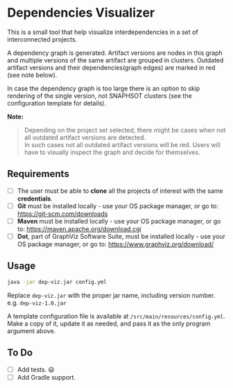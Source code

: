 # Dependencies Visualizer

This is a small tool that help visualize interdependencies in a set of interconnected projects.

A dependency graph is generated. Artifact versions are nodes in this graph and multiple versions of the same artifact are grouped in clusters.
Outdated artifact versions and their dependencies(graph edges) are marked in red (see note below).     

In case the dependency graph is too large there is an option to skip rendering of the single version, not SNAPHSOT clusters 
(see the configuration template for details).

**Note:**
> Depending on the project set selected, there might be cases when not all outdated artifact versions are detected.  
> In such cases not all outdated artifact versions will be red. 
> Users will have to visually inspect the graph and decide for themselves.   

## Requirements

- [ ] The user must be able to **clone** all the projects of interest with the same **credentials**.
- [ ] **Git** must be installed locally - use your OS package manager, or go to: https://git-scm.com/downloads
- [ ] **Maven** must be installed locally - use your OS package manager, or go to: https://maven.apache.org/download.cgi
- [ ] **Dot**, part of GraphViz Software Suite, must be installed locally - use your OS package manager, or go to: https://www.graphviz.org/download/ 

## Usage

```bash
java -jar dep-viz.jar config.yml
```
Replace `dep-viz.jar` with the proper jar name, including version number. e.g. `dep-viz-1.0.jar`

A template configuration file is available at `/src/main/resources/config.yml`. 
Make a copy of it, update it as needed, and pass it as the only program argument above.

## To Do

- [ ] Add tests. :smiley:
- [ ] Add Gradle support.
